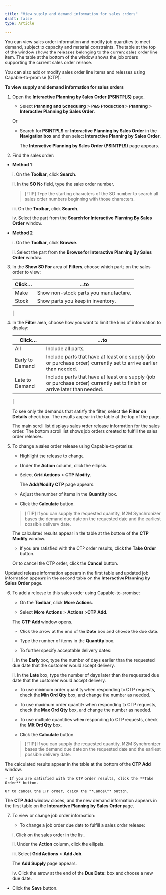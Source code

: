 ```yaml
---

title: "View supply and demand information for sales orders"
draft: false
type: Article

---
```


You can view sales order information and modify job quantities to meet demand, subject to capacity and material constraints. The table at the top of the window shows the releases belonging to the current sales order line item. The table at the bottom of the window shows the job orders supporting the current sales order release.

You can also add or modify sales order line items and releases using Capable-to-promise (CTP).

**To view supply and demand information for sales orders**

1. Open the **Interactive Planning by Sales Order (PSINTPLS)** page.

    - Select **Planning and Scheduling** > **P&S Production** > **Planning** > **Interactive Planning by Sales Order**.

    Or

    - Search for **PSINTPLS** or **Interactive Planning by Sales Order** in the **Navigation box** and then select **Interactive Planning by Sales Order**.

        The **Interactive Planning by Sales Order (PSINTPLS)**  page appears.

2. Find the sales order:

- **Method 1**

    i. On the **Toolbar**, click **Search**.

    ii. In the **SO No** field, type the sales order number.

    > [!TIP] Type the starting characters of the SO number to search all sales order numbers beginning with those characters.

    iii. On the **Toolbar**, click **Search**.

    iv. Select the part from the **Search for Interactive Planning By Sales Order** window.

- **Method 2**

    i. On the **Toolbar**, click **Browse**.

    ii. Select the part from the **Browse for Interactive Planning By Sales Order** window.

3. In the **Show SO For** area of **Filters**, choose which parts on the sales order to view:

    | Click… | …to                                   |
    |--------|---------------------------------------|
    | Make   | Show non-stock parts you manufacture. |
    | Stock  | Show parts you keep in inventory.     |
    |

4. In the **Filter** area, choose how you want to limit the kind of information to display:

    | Click…          | …to                                                                                                                      |
    |-----------------|----------------------------------------------------------------------------|
    | All             | Include all parts.                                                                                                       |
    | Early to Demand | Include parts that have at least one supply (job or purchase order) currently set to arrive earlier than needed.         |
    | Late to Demand  | Include parts that have at least one supply (job or purchase order) currently set to finish or arrive later than needed. |
    |


    To see only the demands that satisfy the filter, select the **Filter on Details** check box. The results appear in the table at the top of the page.

    The main scroll list displays sales order release information for the sales order. The bottom scroll list shows job orders created to fulfill the sales order releases.

5. To change a sales order release using Capable-to-promise:

    - Highlight the release to change.

    - Under the **Action** column, click the ellipsis.

    - Select **Grid Actions** > **CTP Modify**.

        The **Add/Modify CTP** page appears.

    - Adjust the number of items in the **Quantity** box.

    - Click the **Calculate** button.

    > [!TIP] If you can supply the requested quantity, M2M Synchronizer bases the demand due date on the requested date and the earliest possible delivery date.

    The calculated results appear in the table at the bottom of the **CTP Modify** window.

    - If you are satisfied with the CTP order results, click the **Take Order** button.

    Or to cancel the CTP order, click the **Cancel** button.

Updated release information appears in the first table and updated job information appears in the second table on the **Interactive Planning by Sales Order** page.

6. To add a release to this sales order using Capable-to-promise:

    - On the **Toolbar**, click **More Actions**.

    - Select **More Actions** > **Actions** >**CTP Add**.

    The **CTP Add** window opens.

    - Click the arrow at the end of the **Date** box and choose the due date.

    - Type the number of items in the **Quantity** box.

    - To further specify acceptable delivery dates:

    i. In the **Early** box, type the number of days earlier than the requested due date that the customer would accept delivery.

    ii. In the **Late** box, type the number of days later than the requested due date that the customer would accept delivery.

    - To use minimum order quantity when responding to CTP requests, check the **Min Ord Qty** box, and change the number as needed.

    - To use maximum order quantity when responding to CTP requests, check the **Max Ord Qty** box, and change the number as needed.

    - To use multiple quantities when responding to CTP requests, check the **Mlt Ord Qty** box.

    - Click the **Calculate** button.

    > [!TIP] If you can supply the requested quantity, M2M Synchronizer bases the demand due date on the requested date and the earliest possible delivery date.

The calculated results appear in the table at the bottom of the **CTP Add** window.

    - If you are satisfied with the CTP order results, click the **Take Order** button.

    Or to cancel the CTP order, click the **Cancel** button.

The **CTP Add** window closes, and the new demand information appears in the first table on the **Interactive Planning by Sales Order** page.

7. To view or change job order information:

    - To change a job order due date to fulfill a sales order release:

    i. Click on the sales order in the list.

    ii. Under the **Action** column, click the ellipsis.

    iii. Select **Grid Actions** > **Add Job**.

    The **Add Supply** page appears.

    iv. Click the arrow at the end of the **Due Date:** box and choose a new due date.

- Click the **Save** button.